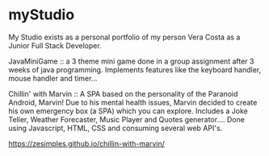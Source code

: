 # myStudio

My Studio exists as a personal portfolio of my person Vera Costa as a Junior Full Stack Developer.

JavaMiniGame :: a 3 theme mini game done in a group assignment after 3 weeks of java programming. Implements features like the keyboard handler, mouse handler and timer...

Chillin' with Marvin :: A SPA based on the personality of the Paranoid Android, Marvin! Due to his mental health issues, Marvin decided to create his own emergency box (a SPA) which you can explore. Includes a Joke Teller, Weather Forecaster, Music Player and Quotes generator.... Done using Javascript, HTML, CSS and consuming several web API's.

https://zesimples.github.io/chillin-with-marvin/


